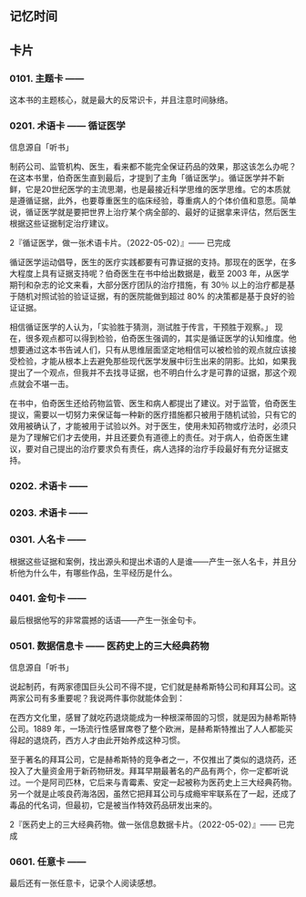 ## 记忆时间

## 卡片

### 0101. 主题卡 ——

这本书的主题核心，就是最大的反常识卡，并且注意时间脉络。

### 0201. 术语卡 —— 循证医学

信息源自「听书」

制药公司、监管机构、医生，看来都不能完全保证药品的效果，那这该怎么办呢？在这本书里，伯奇医生直到最后，才提到了主角「循证医学」。循证医学并不新鲜，它是20世纪医学的主流思潮，也是最接近科学思维的医学思维。它的本质就是遵循证据，此外，也要尊重医生的临床经验，尊重病人的个体价值和意愿。简单说，循证医学就是要把世界上治疗某个病全部的、最好的证据拿来评估，然后医生根据这些证据制定治疗建议。

2『循证医学，做一张术语卡片。（2022-05-02）』—— 已完成

循证医学运动倡导，医生的医疗实践都要有可靠证据的支持。那现在的医学，在多大程度上具有证据支持呢？伯奇医生在书中给出数据是，截至 2003 年，从医学期刊和杂志的论文来看，大部分医疗团队的治疗措施，有 30％ 以上的治疗都是基于随机对照试验的验证证据，有的医院能做到超过 80% 的决策都是基于良好的验证证据。

相信循证医学的人认为，「实验胜于猜测，测试胜于传言，干预胜于观察。」 现在，很多观点都可以得到检验，伯奇医生强调的，其实是循证医学的认知维度。他想要通过这本书告诫人们，只有从思维层面坚定地相信可以被检验的观点就应该接受检验，才能从根本上去避免那些现代医学发展中衍生出来的阴影。比如，如果我提出了一个观点，但我并不去找寻证据，也不明白什么才是可靠的证据，那这个观点就会不堪一击。

在书中，伯奇医生还给药物监管、医生和病人都提出了建议。对于监管，伯奇医生提议，需要以一切努力来保证每一种新的医疗措施都只被用于随机试验，只有它的效用被确认了，才能被用于试验以外。对于医生，使用未知药物或疗法时，必须只是为了理解它们才去使用，并且还要负有道德上的责任。对于病人，伯奇医生建议，要对自己提出的治疗要求负有责任，病人选择的治疗手段最好有充分证据支持。

### 0202. 术语卡 ——

### 0203. 术语卡 ——

### 0301. 人名卡 ——

根据这些证据和案例，找出源头和提出术语的人是谁——产生一张人名卡，并且分析他为什么牛，有哪些作品，生平经历是什么。

### 0401. 金句卡 ——

最后根据他写的非常震撼的话语——产生一张金句卡。

### 0501. 数据信息卡 —— 医药史上的三大经典药物

信息源自「听书」

说起制药，有两家德国巨头公司不得不提，它们就是赫希斯特公司和拜耳公司。这两家公司有多重要呢？我说两件事你就能体会到：

在西方文化里，感冒了就吃药退烧能成为一种根深蒂固的习惯，就是因为赫希斯特公司。1889 年，一场流行性感冒席卷了整个欧洲，是赫希斯特推出了人人都能买得起的退烧药，西方人才由此开始养成这种习惯。

至于著名的拜耳公司，它是赫希斯特的竞争者之一，不仅推出了类似的退烧药，还投入了大量资金用于新药物研发。拜耳早期最著名的产品有两个，你一定都听说过。一个是阿司匹林，它后来与青霉素、安定一起被称为医药史上三大经典药物。另一个就是止咳良药海洛因，虽然它把拜耳公司与成瘾牢牢联系在了一起，还成了毒品的代名词，但最初，它是被当作特效药品研发出来的。

2『医药史上的三大经典药物。做一张信息数据卡片。（2022-05-02）』—— 已完成

### 0601. 任意卡 ——

最后还有一张任意卡，记录个人阅读感想。

